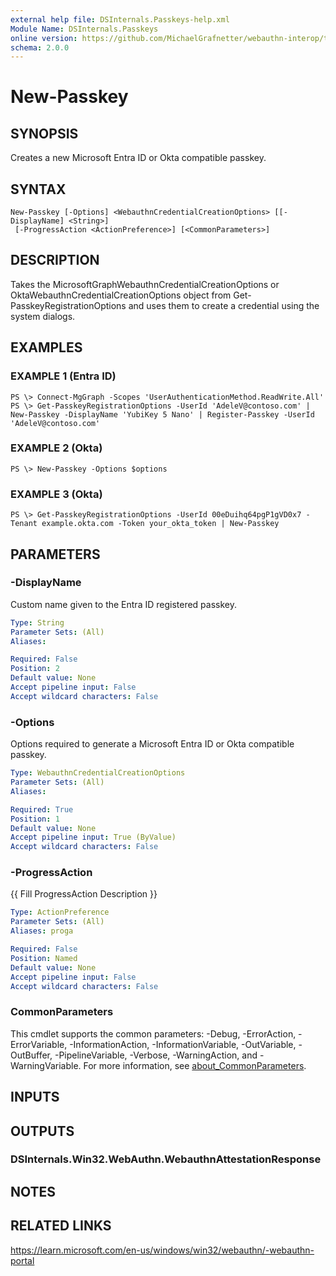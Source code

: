 ```yaml
---
external help file: DSInternals.Passkeys-help.xml
Module Name: DSInternals.Passkeys
online version: https://github.com/MichaelGrafnetter/webauthn-interop/tree/main/Documentation/PowerShell/New-Passkey.md
schema: 2.0.0
---
```


# New-Passkey

## SYNOPSIS
Creates a new Microsoft Entra ID or Okta compatible passkey.

## SYNTAX

```
New-Passkey [-Options] <WebauthnCredentialCreationOptions> [[-DisplayName] <String>]
 [-ProgressAction <ActionPreference>] [<CommonParameters>]
```

## DESCRIPTION
Takes the MicrosoftGraphWebauthnCredentialCreationOptions or OktaWebauthnCredentialCreationOptions object from Get-PasskeyRegistrationOptions and uses them to create a credential using the system dialogs.

## EXAMPLES

### EXAMPLE 1 (Entra ID)
```
PS \> Connect-MgGraph -Scopes 'UserAuthenticationMethod.ReadWrite.All'
PS \> Get-PasskeyRegistrationOptions -UserId 'AdeleV@contoso.com' | New-Passkey -DisplayName 'YubiKey 5 Nano' | Register-Passkey -UserId 'AdeleV@contoso.com'
```

### EXAMPLE 2 (Okta)
```
PS \> New-Passkey -Options $options
```

### EXAMPLE 3 (Okta)
```
PS \> Get-PasskeyRegistrationOptions -UserId 00eDuihq64pgP1gVD0x7 -Tenant example.okta.com -Token your_okta_token | New-Passkey
```

## PARAMETERS

### -DisplayName
Custom name given to the Entra ID registered passkey.

```yaml
Type: String
Parameter Sets: (All)
Aliases:

Required: False
Position: 2
Default value: None
Accept pipeline input: False
Accept wildcard characters: False
```

### -Options
Options required to generate a Microsoft Entra ID or Okta compatible passkey.

```yaml
Type: WebauthnCredentialCreationOptions
Parameter Sets: (All)
Aliases:

Required: True
Position: 1
Default value: None
Accept pipeline input: True (ByValue)
Accept wildcard characters: False
```

### -ProgressAction
{{ Fill ProgressAction Description }}

```yaml
Type: ActionPreference
Parameter Sets: (All)
Aliases: proga

Required: False
Position: Named
Default value: None
Accept pipeline input: False
Accept wildcard characters: False
```

### CommonParameters
This cmdlet supports the common parameters: -Debug, -ErrorAction, -ErrorVariable, -InformationAction, -InformationVariable, -OutVariable, -OutBuffer, -PipelineVariable, -Verbose, -WarningAction, and -WarningVariable. For more information, see [about_CommonParameters](http://go.microsoft.com/fwlink/?LinkID=113216).

## INPUTS

## OUTPUTS

### DSInternals.Win32.WebAuthn.WebauthnAttestationResponse
## NOTES

## RELATED LINKS

https://learn.microsoft.com/en-us/windows/win32/webauthn/-webauthn-portal